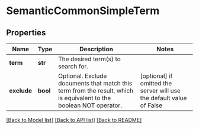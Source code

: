 # SemanticCommonSimpleTerm


## Properties
Name | Type | Description | Notes
------------ | ------------- | ------------- | -------------
**term** | **str** | The desired term(s) to search for. | 
**exclude** | **bool** | Optional. Exclude documents that match this term from the result, which is equivalent to the boolean NOT operator. | [optional]  if omitted the server will use the default value of False

[[Back to Model list]](../README.md#documentation-for-models) [[Back to API list]](../README.md#documentation-for-api-endpoints) [[Back to README]](../README.md)


